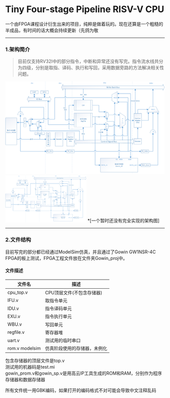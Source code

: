 # Tiny Four-stage Pipeline RISV-V CPU

一个由FPGA课程设计衍生出来的项目，纯粹是做着玩的。现在还算是一个粗糙的半成品，有时间的话大概会持续更新（先鸽为敬

----

### 1.架构简介
> 目前仅支持RV32I中的部分指令，中断和异常还没有写完。指令流水线共分为四级，分别是取指、译码、执行和写回，采用数据旁路的方法解决相关性问题。

![一个暂时还没有完全实现的架构图](https://raw.githubusercontent.com/Oxoxxidane/Tiny-RISC-V-CPU/main/%E6%9E%B6%E6%9E%84%E5%9B%BE.png)
<img src="https://raw.githubusercontent.com/Oxoxxidane/Tiny-RISC-V-CPU/main/%E6%9E%B6%E6%9E%84%E5%9B%BE.png"  style="zoom: 25%;" />
*[一个暂时还没有完全实现的架构图]

---

### 2.文件结构

目前写完的部分都已经通过ModelSim仿真，并且通过了Gowin GW1NSR-4C FPGA的板上测试，FPGA工程文件放在文件夹Gowin_proj中。

#### 文件描述

| 文件名      | 描述   |
| --------   | ----- |
| cpu_top.v      | CPU顶层文件(不包含存储器)  |
| IFU.v         | 取指令单元  |
| IDU.v         | 指令译码单元 |
| EXU.v| 指令执行单元 |
| WBU.v | 写回单元 |
| regfile.v | 寄存器堆 |
| uart.v | 测试用的临时串口 |
| rom.v modelsim | 仿真阶段使用的存储器，未例化 |

包含存储器的顶层文件是top.v  
测试用的机器码是test.mi  
gowin_prom.v和gowin_sp.v是用高云IP工具生成的ROM和RAM，分别作为程序存储器和数据存储器  

所有文件统一用GBK编码，如果打开的编码格式不对可能会导致中文注释乱码
